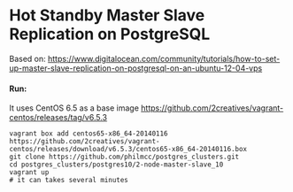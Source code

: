 # Hot Standby Master Slave Replication on PostgreSQL


Based on: https://www.digitalocean.com/community/tutorials/how-to-set-up-master-slave-replication-on-postgresql-on-an-ubuntu-12-04-vps

#### Run:

It uses CentOS 6.5 as a base image https://github.com/2creatives/vagrant-centos/releases/tag/v6.5.3

```shell
vagrant box add centos65-x86_64-20140116 https://github.com/2creatives/vagrant-centos/releases/download/v6.5.3/centos65-x86_64-20140116.box
git clone https://github.com/philmcc/postgres_clusters.git
cd postgres_clusters/postgres10/2-node-master-slave_10
vagrant up
# it can takes several minutes
```
